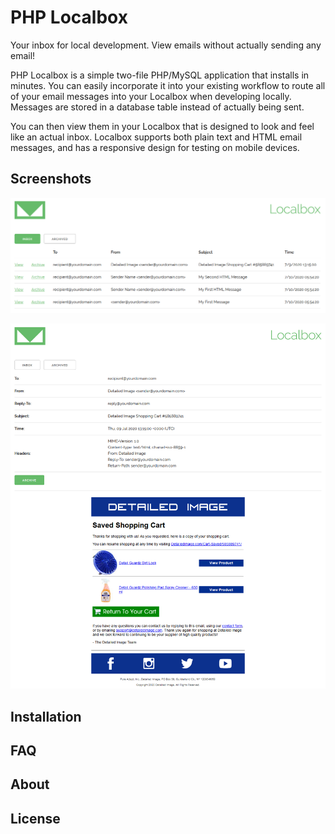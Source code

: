 # PHP Localbox
Your inbox for local development.  View emails without actually sending any email!

PHP Localbox is a simple two-file PHP/MySQL application that installs in minutes.  You can easily incorporate it into your existing workflow to route all of your email messages into your Localbox when developing locally.  Messages are stored in a database table instead of actually being sent.  

You can then view them in your Localbox that is designed to look and feel like an actual inbox.  Localbox supports both plain text and HTML email messages, and has a responsive design for testing on mobile devices.

## Screenshots

![Localbox Inbox](/screenshots/inbox.png?raw=true "Localbox Inbox")

![Localbox Message](/screenshots/message.png?raw=true "Localbox Message")

## Installation

## FAQ

## About

## License
